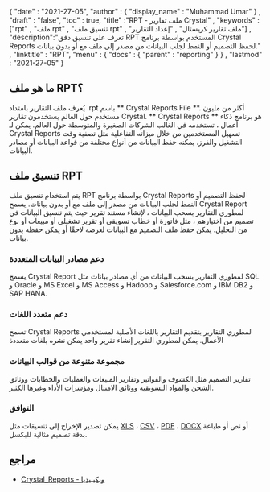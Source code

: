 {
  "date" : "2021-27-05",
  "author" : {
    "display_name" : "Muhammad Umar"
} ,
  "draft" : "false",
  "toc" : true,
  "title" :"RPT - ملف تقارير Crystal" ,
  "keywords" :["rpt" , "ملف rpt" , "تنسيق ملف rpt" , "ملف تقارير كريستال" , "إعداد التقارير"] ,
  "description":"تعرف على تنسيق دفق RPT المستخدم بواسطة برنامج Crystal Reports لحفظ التصميم أو النمط لجلب البيانات من مصدر إلى ملف مع أو بدون بيانات." ,
  "linktitle" : "RPT",
  "menu" : {
    "docs" : {
      "parent" : "reporting"
}
} ,
  "lastmod" : "2021-27-05"
}

## ما هو ملف RPT؟ ##
يُعرف ملف التقارير بامتداد .rpt باسم ** Crystal Reports File **. أكثر من مليون مستخدم حول العالم يستخدمون تقارير Crystal. ** Crystal Reports ** هو برنامج ذكاء أعمال ، تستخدمه في الغالب الشركات الصغيرة والمتوسطة حول العالم. يمكن لـ Crystal Reports تسهيل المستخدمين من خلال ميزاته التفاعلية مثل تصفية وقت التشغيل والفرز. يمكنه حفظ البيانات من أنواع مختلفة من قواعد البيانات أو مصادر البيانات.

## تنسيق ملف RPT

يتم استخدام تنسيق ملف RPT بواسطة برنامج Crystal Reports لحفظ التصميم أو النمط لجلب البيانات من مصدر إلى ملف مع أو بدون بيانات. يسمح Crystal Report لمطوري التقارير بسحب البيانات ، لإنشاء مستند تقرير حيث يتم تنسيق البيانات في تصميم من اختيارهم ، مثل فاتورة أو خطاب تسويقي أو تقرير تشغيلي أو مبيعات أو نوع من التحليل. يمكن حفظ ملف التصميم مع البيانات لعرضه لاحقًا أو يمكن حفظه بدون بيانات.

### دعم مصادر البيانات المتعددة
يسمح Crystal Report لمطوري التقارير بسحب البيانات من أي مصادر بيانات مثل SQL و Oracle و MS Excel و MS Access و Hadoop و Salesforce.com و IBM DB2 و SAP HANA.

### دعم متعدد اللغات
تسمح Crystal Reports لمطوري التقارير بتقديم التقارير باللغات الأصلية لمستخدمي الأعمال. يمكن لمطوري التقرير إنشاء تقرير واحد يمكن نشره بلغات متعددة

### مجموعة متنوعة من قوالب البيانات
تقارير التصميم مثل الكشوف والفواتير وتقارير المبيعات والعمليات والخطابات ووثائق الشحن والمواد التسويقية ووثائق الامتثال ومؤشرات الأداء وغيرها الكثير.

### التوافق
يمكن تصدير الإخراج إلى تنسيقات مثل [XLS](/ar/spreadsheet/xlsx/) ، [CSV](/ar/spreadsheet/csv/) ، [PDF](/ar/pdf/) ، [DOCX](/ar/word-processing/docx/) أو نص أو طباعة بدقة تصميم مثالية للبكسل.




## مراجع ##

- [Crystal_Reports - ويكيبيديا](https://en.wikipedia.org/wiki/Crystal_Reports)

